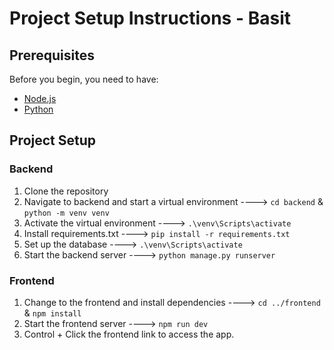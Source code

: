 # Project Setup Instructions - Basit


## Prerequisites

Before you begin, you need to have:
- [Node.js](https://nodejs.org/en/)
- [Python](https://www.python.org/downloads/)


## Project Setup

### Backend
1. Clone the repository
2. Navigate to backend and start a virtual environment ----> ``cd backend`` & ``python -m venv venv``
3. Activate the virtual environment ----> ``.\venv\Scripts\activate``
4. Install requirements.txt ----> ``pip install -r requirements.txt``
5. Set up the database ----> ``.\venv\Scripts\activate``
6. Start the backend server ----> ``python manage.py runserver``

### Frontend
1. Change to the frontend and install dependencies ----> ``cd ../frontend`` & ``npm install``
2. Start the frontend server ----> ``npm run dev``
3. Control + Click the frontend link to access the app.




